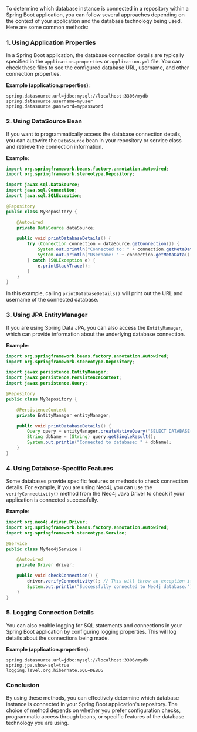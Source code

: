 To determine which database instance is connected in a repository within a Spring Boot application, you can follow several approaches depending on the context of your application and the database technology being used. Here are some common methods:

### 1. **Using Application Properties**
In a Spring Boot application, the database connection details are typically specified in the `application.properties` or `application.yml` file. You can check these files to see the configured database URL, username, and other connection properties.

**Example (application.properties)**:
```properties
spring.datasource.url=jdbc:mysql://localhost:3306/mydb
spring.datasource.username=myuser
spring.datasource.password=mypassword
```

### 2. **Using DataSource Bean**
If you want to programmatically access the database connection details, you can autowire the `DataSource` bean in your repository or service class and retrieve the connection information.

**Example**:
```java
import org.springframework.beans.factory.annotation.Autowired;
import org.springframework.stereotype.Repository;

import javax.sql.DataSource;
import java.sql.Connection;
import java.sql.SQLException;

@Repository
public class MyRepository {

    @Autowired
    private DataSource dataSource;

    public void printDatabaseDetails() {
        try (Connection connection = dataSource.getConnection()) {
            System.out.println("Connected to: " + connection.getMetaData().getURL());
            System.out.println("Username: " + connection.getMetaData().getUserName());
        } catch (SQLException e) {
            e.printStackTrace();
        }
    }
}
```
In this example, calling `printDatabaseDetails()` will print out the URL and username of the connected database.

### 3. **Using JPA EntityManager**
If you are using Spring Data JPA, you can also access the `EntityManager`, which can provide information about the underlying database connection.

**Example**:
```java
import org.springframework.beans.factory.annotation.Autowired;
import org.springframework.stereotype.Repository;

import javax.persistence.EntityManager;
import javax.persistence.PersistenceContext;
import javax.persistence.Query;

@Repository
public class MyRepository {

    @PersistenceContext
    private EntityManager entityManager;

    public void printDatabaseDetails() {
        Query query = entityManager.createNativeQuery("SELECT DATABASE()");
        String dbName = (String) query.getSingleResult();
        System.out.println("Connected to database: " + dbName);
    }
}
```

### 4. **Using Database-Specific Features**
Some databases provide specific features or methods to check connection details. For example, if you are using Neo4j, you can use the `verifyConnectivity()` method from the Neo4j Java Driver to check if your application is connected successfully.

**Example**:
```java
import org.neo4j.driver.Driver;
import org.springframework.beans.factory.annotation.Autowired;
import org.springframework.stereotype.Service;

@Service
public class MyNeo4jService {

    @Autowired
    private Driver driver;

    public void checkConnection() {
        driver.verifyConnectivity(); // This will throw an exception if it fails to connect
        System.out.println("Successfully connected to Neo4j database.");
    }
}
```

### 5. **Logging Connection Details**
You can also enable logging for SQL statements and connections in your Spring Boot application by configuring logging properties. This will log details about the connections being made.

**Example (application.properties)**:
```properties
spring.datasource.url=jdbc:mysql://localhost:3306/mydb
spring.jpa.show-sql=true
logging.level.org.hibernate.SQL=DEBUG
```

### Conclusion
By using these methods, you can effectively determine which database instance is connected in your Spring Boot application's repository. The choice of method depends on whether you prefer configuration checks, programmatic access through beans, or specific features of the database technology you are using.

